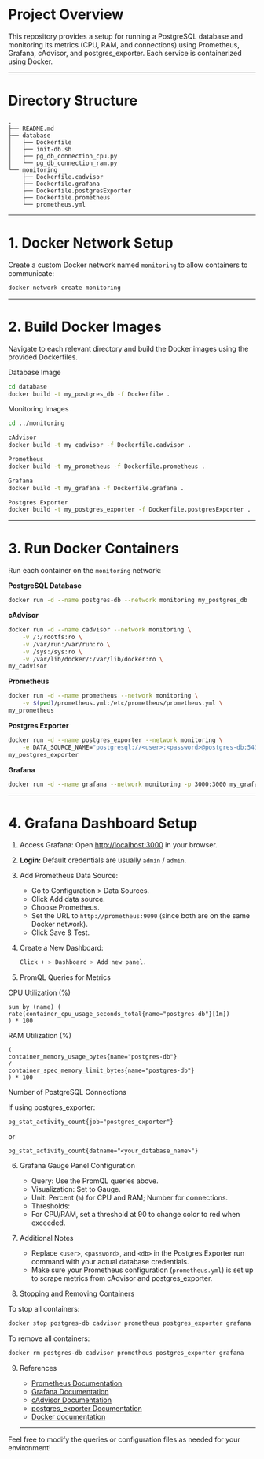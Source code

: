 # Project Overview

This repository provides a setup for running a PostgreSQL database and monitoring its metrics (CPU, RAM, and connections) using Prometheus, Grafana, cAdvisor, and postgres_exporter. Each service is containerized using Docker.

---
# Directory Structure

```
.
├── README.md
├── database
│   ├── Dockerfile
│   ├── init-db.sh
│   ├── pg_db_connection_cpu.py
│   └── pg_db_connection_ram.py
└── monitoring
    ├── Dockerfile.cadvisor
    ├── Dockerfile.grafana
    ├── Dockerfile.postgresExporter
    ├── Dockerfile.prometheus
    └── prometheus.yml
```

---
# 1. Docker Network Setup

Create a custom Docker network named `monitoring` to allow containers to communicate:

```bash
docker network create monitoring
```
---
# 2. Build Docker Images

Navigate to each relevant directory and build the Docker images using the provided Dockerfiles.

Database Image

```bash
cd database
docker build -t my_postgres_db -f Dockerfile .
```

Monitoring Images

```bash
cd ../monitoring

cAdvisor
docker build -t my_cadvisor -f Dockerfile.cadvisor .

Prometheus
docker build -t my_prometheus -f Dockerfile.prometheus .

Grafana
docker build -t my_grafana -f Dockerfile.grafana .

Postgres Exporter
docker build -t my_postgres_exporter -f Dockerfile.postgresExporter .
```
---
# 3. Run Docker Containers

Run each container on the `monitoring` network:

**PostgreSQL Database**

```bash
docker run -d --name postgres-db --network monitoring my_postgres_db
```

**cAdvisor**

```bash
docker run -d --name cadvisor --network monitoring \
    -v /:/rootfs:ro \
    -v /var/run:/var/run:ro \
    -v /sys:/sys:ro \
    -v /var/lib/docker/:/var/lib/docker:ro \
my_cadvisor
```

**Prometheus**

```bash
docker run -d --name prometheus --network monitoring \
    -v $(pwd)/prometheus.yml:/etc/prometheus/prometheus.yml \
my_prometheus
```

**Postgres Exporter**

```bash
docker run -d --name postgres_exporter --network monitoring \
    -e DATA_SOURCE_NAME="postgresql://<user>:<password>@postgres-db:5432/<db>?sslmode=disable" \
my_postgres_exporter
```

**Grafana**

```bash
docker run -d --name grafana --network monitoring -p 3000:3000 my_grafana
```
---
# 4. Grafana Dashboard Setup

1. Access Grafana:
Open [http://localhost:3000](http://localhost:3000) in your browser.

2. **Login:**
Default credentials are usually `admin` / `admin`.

3. Add Prometheus Data Source:
    - Go to Configuration > Data Sources.
    - Click Add data source.
    - Choose Prometheus.
    - Set the URL to `http://prometheus:9090` (since both are on the same Docker network).
    - Click Save & Test.

4. Create a New Dashboard:

    ``` bash
    Click + > Dashboard > Add new panel.
    ```

5. PromQL Queries for Metrics

CPU Utilization (%)

```promql
sum by (name) (
rate(container_cpu_usage_seconds_total{name="postgres-db"}[1m])
) * 100
```

RAM Utilization (%)

```promql
(
container_memory_usage_bytes{name="postgres-db"}
/
container_spec_memory_limit_bytes{name="postgres-db"}
) * 100
```

Number of PostgreSQL Connections

If using postgres_exporter:

```promql
pg_stat_activity_count{job="postgres_exporter"}
```
or
```promql
pg_stat_activity_count{datname="<your_database_name>"}
```


6. Grafana Gauge Panel Configuration

    - Query: Use the PromQL queries above.
    - Visualization: Set to Gauge.
    - Unit: Percent (`%`) for CPU and RAM; Number for connections.
    - Thresholds:
    - For CPU/RAM, set a threshold at 90 to change color to red when exceeded.

7. Additional Notes

    - Replace `<user>`, `<password>`, and `<db>` in the Postgres Exporter run command with your actual database credentials.
    - Make sure your Prometheus configuration (`prometheus.yml`) is set up to scrape metrics from cAdvisor and postgres_exporter.

8. Stopping and Removing Containers

To stop all containers:

```bash
docker stop postgres-db cadvisor prometheus postgres_exporter grafana
```

To remove all containers:

```bash
docker rm postgres-db cadvisor prometheus postgres_exporter grafana
```


9. References

    - [Prometheus Documentation](https://prometheus.io/docs/)
    - [Grafana Documentation](https://grafana.com/docs/)
    - [cAdvisor Documentation](https://github.com/google/cadvisor)
    - [postgres_exporter Documentation](https://github.com/prometheus-community/postgres_exporter)
    - [Docker documentation](https://docs.docker.com/reference/cli/docker/)

    ---

Feel free to modify the queries or configuration files as needed for your environment!
